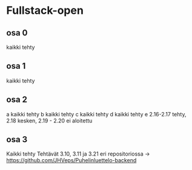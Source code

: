 # Fullstack-open

## osa 0

kaikki tehty

## osa 1

kaikki tehty

## osa 2

a kaikki tehty
b kaikki tehty
c kaikki tehty
d kaikki tehty
e 2.16-2.17 tehty, 2.18 kesken, 2.19 - 2.20 ei aloitettu

## osa 3

Kaikki tehty
Tehtävät 3.10, 3.11 ja 3.21 eri repositoriossa -> https://github.com/JHVeps/Puhelinluettelo-backend
